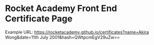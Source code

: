 # Rocket Academy Front End Certificate Page

Example URL:  https://rocketacademy.github.io/certificates?name=Akira Wong&date=11th July 2001&hash=QWtpcmEgV29uZw==
